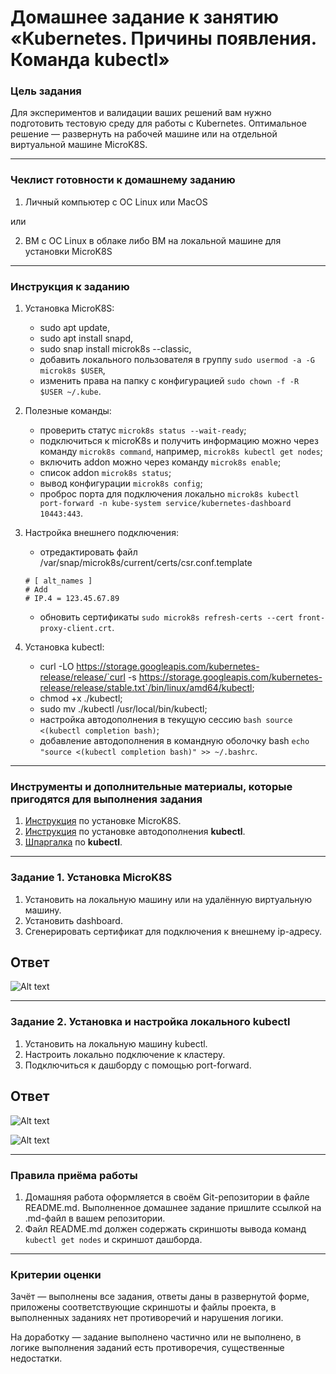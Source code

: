 # Домашнее задание к занятию «Kubernetes. Причины появления. Команда kubectl»

### Цель задания

Для экспериментов и валидации ваших решений вам нужно подготовить тестовую среду для работы с Kubernetes. Оптимальное решение — развернуть на рабочей машине или на отдельной виртуальной машине MicroK8S.

---

### Чеклист готовности к домашнему заданию

1. Личный компьютер с ОС Linux или MacOS

или

2. ВМ c ОС Linux в облаке либо ВМ на локальной машине для установки MicroK8S

---

### Инструкция к заданию

1. Установка MicroK8S:

   - sudo apt update,
   - sudo apt install snapd,
   - sudo snap install microk8s --classic,
   - добавить локального пользователя в группу `sudo usermod -a -G microk8s $USER`,
   - изменить права на папку с конфигурацией `sudo chown -f -R $USER ~/.kube`.

2. Полезные команды:

   - проверить статус `microk8s status --wait-ready`;
   - подключиться к microK8s и получить информацию можно через команду `microk8s command`, например, `microk8s kubectl get nodes`;
   - включить addon можно через команду `microk8s enable`;
   - список addon `microk8s status`;
   - вывод конфигурации `microk8s config`;
   - проброс порта для подключения локально `microk8s kubectl port-forward -n kube-system service/kubernetes-dashboard 10443:443`.

3. Настройка внешнего подключения:

   - отредактировать файл /var/snap/microk8s/current/certs/csr.conf.template

   ```shell
   # [ alt_names ]
   # Add
   # IP.4 = 123.45.67.89
   ```

   - обновить сертификаты `sudo microk8s refresh-certs --cert front-proxy-client.crt`.

4. Установка kubectl:
   - curl -LO https://storage.googleapis.com/kubernetes-release/release/`curl -s https://storage.googleapis.com/kubernetes-release/release/stable.txt`/bin/linux/amd64/kubectl;
   - chmod +x ./kubectl;
   - sudo mv ./kubectl /usr/local/bin/kubectl;
   - настройка автодополнения в текущую сессию `bash source <(kubectl completion bash)`;
   - добавление автодополнения в командную оболочку bash `echo "source <(kubectl completion bash)" >> ~/.bashrc`.

---

### Инструменты и дополнительные материалы, которые пригодятся для выполнения задания

1. [Инструкция](https://microk8s.io/docs/getting-started) по установке MicroK8S.
2. [Инструкция](https://kubernetes.io/ru/docs/reference/kubectl/cheatsheet/#bash) по установке автодополнения **kubectl**.
3. [Шпаргалка](https://kubernetes.io/ru/docs/reference/kubectl/cheatsheet/) по **kubectl**.

---

### Задание 1. Установка MicroK8S

1. Установить на локальную машину или на удалённую виртуальную машину.
2. Установить dashboard.
3. Сгенерировать сертификат для подключения к внешнему ip-адресу.

## Ответ

![Alt text](https://github.com/wineperm/SHDEVOPS-2/assets/15356046/49ce63a9-8684-4f04-8adb-0b5e089fdcc5)

---

### Задание 2. Установка и настройка локального kubectl

1. Установить на локальную машину kubectl.
2. Настроить локально подключение к кластеру.
3. Подключиться к дашборду с помощью port-forward.

## Ответ

![Alt text](https://github.com/wineperm/SHDEVOPS-2/assets/15356046/b2472177-3451-417d-97e6-f75702cb0f01)

![Alt text](https://github.com/wineperm/SHDEVOPS-2/assets/15356046/705c6a7a-38d9-4405-9276-8875b0ed61bc)

---

### Правила приёма работы

1. Домашняя работа оформляется в своём Git-репозитории в файле README.md. Выполненное домашнее задание пришлите ссылкой на .md-файл в вашем репозитории.
2. Файл README.md должен содержать скриншоты вывода команд `kubectl get nodes` и скриншот дашборда.

---

### Критерии оценки

Зачёт — выполнены все задания, ответы даны в развернутой форме, приложены соответствующие скриншоты и файлы проекта, в выполненных заданиях нет противоречий и нарушения логики.

На доработку — задание выполнено частично или не выполнено, в логике выполнения заданий есть противоречия, существенные недостатки.
